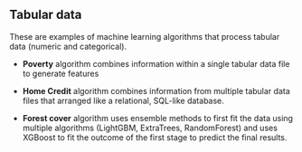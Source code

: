 ## Tabular data

These are examples of machine learning algorithms that process tabular data (numeric and categorical).

- __Poverty__ algorithm combines information within a single tabular data file to generate features

- __Home Credit__ algorithm combines information from multiple tabular data files that arranged like a relational, SQL-like database. 

- __Forest cover__ algorithm uses ensemble methods to first fit the data using multiple algorithms (LightGBM, ExtraTrees, RandomForest) and uses XGBoost to fit the outcome of the first stage to predict the final results.
